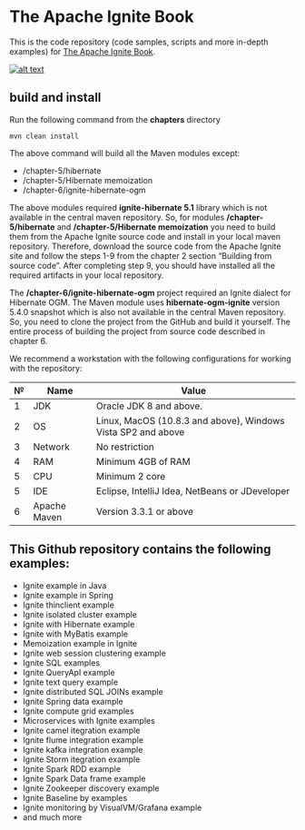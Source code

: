 # The Apache Ignite Book

This is the code repository (code samples, scripts and more in-depth examples) for [The Apache Ignite Book](https://leanpub.com/ignitebook).

[![alt text](/mini-2-cover.png "book cover")](http://leanpub.com/ignitebook)

## build and install

Run the following command from the **chapters** directory

```
mvn clean install
```

The above command will build all the Maven modules except:

- /chapter-5/hibernate
- /chapter-5/Hibernate memoization
- /chapter-6/ignite-hibernate-ogm

The above modules required **ignite-hibernate 5.1** library which is not available in the central maven repository. So, for modules **/chapter-5/hibernate** and **/chapter-5/Hibernate memoization** you need to build them from the Apache Ignite source code and install in your local maven repository. Therefore, download the source code from the Apache Ignite site and follow the steps 1-9 from the chapter 2 section “Building from source code”. After completing step 9, you should have installed all the required artifacts in your local repository.

The **/chapter-6/ignite-hibernate-ogm** project required an Ignite dialect for Hibernate OGM. The Maven module uses **hibernate-ogm-ignite** version 5.4.0 snapshot which is also not available in the central Maven repository. So, you need to clone the project from the GitHub and build it yourself. The entire process of building the project from source code described in chapter 6.


We recommend a workstation with the following configurations for working with the repository:

| № | Name         | Value                                                        |
|---|--------------|--------------------------------------------------------------|
| 1 | JDK          | Oracle JDK 8 and above.              |
| 2 | OS           | Linux, MacOS (10.8.3 and above), Windows Vista SP2 and above |
| 3 | Network      | No restriction                                               |
| 4 | RAM          | Minimum 4GB of RAM                                           |
| 5 | CPU          | Minimum 2 core                                               |
| 5 | IDE          | Eclipse, IntelliJ Idea, NetBeans or JDeveloper               |
| 6 | Apache Maven | Version 3.3.1 or above                                       |


## This Github repository contains the following examples:
- Ignite example in Java
- Ignite example in Spring
- Ignite thinclient example
- Ignite isolated cluster example
- Ignite with Hibernate example
- Ignite with MyBatis example
- Memoization example in Ignite
- Ignite web session clustering example
- Ignite SQL examples
- Ignite QueryApI example
- Ignite text query example
- Ignite distributed SQL JOINs example
- Ignite Spring data example
- Ignite compute grid examples
- Microservices with Ignite examples
- Ignite camel itegration example
- Ignite flume integration example
- Ignite kafka integration example
- Ignite Storm itegration example
- Ignite Spark RDD example
- Ignite Spark Data frame example
- Ignite Zookeeper discovery example
- Ignite Baseline by examples
- Ignite monitoring by VisualVM/Grafana example
- and much more
